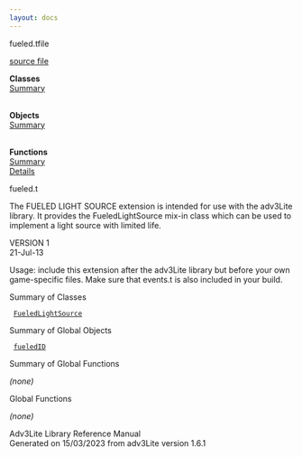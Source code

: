 ```yaml
---
layout: docs
---
```

<span class="title">fueled.t</span><span class="type">file</span>

[source file](../source/fueled.t.html)

**Classes**  
[Summary](#_ClassSummary_)  
 

**Objects**  
[Summary](#_ObjectSummary_)  
 

**Functions**  
[Summary](#_FunctionSummary_)  
[Details](#_Functions_)

<div class="fdesc">

fueled.t

The FUELED LIGHT SOURCE extension is intended for use with the adv3Lite
library. It provides the FueledLightSource mix-in class which can be
used to implement a light source with limited life.

VERSION 1  
21-Jul-13

Usage: include this extension after the adv3Lite library but before your
own game-specific files. Make sure that events.t is also included in
your build.

</div>

<span id="_ClassSummary_"></span>

<div class="mjhd">

<span class="hdln">Summary of Classes</span>  

</div>

` `[`FueledLightSource`](../object/FueledLightSource.html)`  `
<span id="_ObjectSummary_"></span>

<div class="mjhd">

<span class="hdln">Summary of Global Objects</span>  

</div>

` `[`fueledID`](../object/fueledID.html)`  `
<span id="FunctionSummary_"></span>

<div class="mjhd">

<span class="hdln">Summary of Global Functions</span>  

</div>

*(none)* <span id="_Functions_"></span>

<div class="mjhd">

<span class="hdln">Global Functions</span>  

</div>

*(none)*

<div class="ftr">

Adv3Lite Library Reference Manual  
Generated on 15/03/2023 from adv3Lite version 1.6.1

</div>
